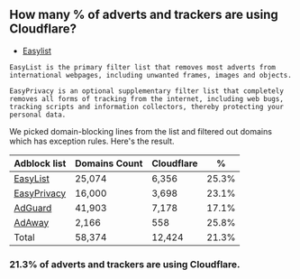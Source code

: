 ## How many % of adverts and trackers are using Cloudflare?


- [Easylist](https://web.archive.org/web/20210516110248/https://easylist.to/)
```
EasyList is the primary filter list that removes most adverts from international webpages, including unwanted frames, images and objects.

EasyPrivacy is an optional supplementary filter list that completely removes all forms of tracking from the internet, including web bugs, tracking scripts and information collectors, thereby protecting your personal data.
```


We picked domain-blocking lines from the list and filtered out domains which has exception rules.
Here's the result.


| Adblock list | Domains Count | Cloudflare | % |
| --- | --- | --- | --- |
| [EasyList](https://easylist.to/easylist/easylist.txt) | 25,074 | 6,356 | 25.3% |
| [EasyPrivacy](https://easylist.to/easylist/easyprivacy.txt) | 16,000 | 3,698 | 23.1% |
| [AdGuard](https://adguardteam.github.io/AdGuardSDNSFilter/Filters/filter.txt) | 41,903 | 7,178 | 17.1% |
| [AdAway](https://raw.githubusercontent.com/AdAway/adaway.github.io/master/hosts.txt) | 2,166 | 558 | 25.8% |
| Total | 58,374 | 12,424 | 21.3% |


### 21.3% of adverts and trackers are using Cloudflare.